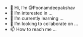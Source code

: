 - 👋 Hi, I’m @Poonamdeepakshav
- 👀 I’m interested in ...
- 🌱 I’m currently learning ...
- 💞️ I’m looking to collaborate on ...
- 📫 How to reach me ...

<!---
Poonamdeepakshav/Poonamdeepakshav is a ✨ special ✨ repository because its `README.md` (this file) appears on your GitHub profile.
You can click the Preview link to take a look at your changes.
--->
